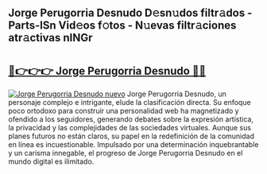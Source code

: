 ## Jorge Perugorria Desnudo D𝚎sn𝚞dos filtr𝚊dos - Parts-lSn Vid𝚎os f𝚘tos - N𝚞evas filtr𝚊ciones atr𝚊ctivas nINGr

# <h2><a href="http://mbbfb6d.tromn.icu/?c=Jorge+Perugorria+Desnudo">🔗👉👉👉 Jorge Perugorria Desnudo 🔗🔗</a></h2>

[![Jorge Perugorria Desnudo nuevo](https://i.imgur.com/pEAQMta.gif)](http://mbbfb6d.tromn.icu/?c=Jorge+Perugorria+Desnudo)
Jorge Perugorria Desnudo, un personaje complejo e intrigante, elude la clasificación directa. Su enfoque poco ortodoxo para construir una personalidad web ha magnetizado y ofendido a los seguidores, generando debates sobre la expresión artística, la privacidad y las complejidades de las sociedades virtuales. Aunque sus planes futuros no están claros, su papel en la redefinición de la comunidad en línea es incuestionable. Impulsado por una determinación inquebrantable y un carisma innegable, el progreso de Jorge Perugorria Desnudo en el mundo digital es ilimitado.
